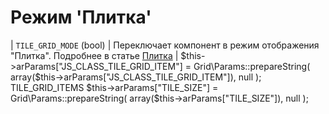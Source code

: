 # Режим 'Плитка'

| `TILE_GRID_MODE` (bool) | Переключает компонент в режим отображения "Плитка". Подробнее в статье [Плитка](./Плитка) |
$this->arParams["JS_CLASS_TILE_GRID_ITEM"] = Grid\Params::prepareString(
			array($this->arParams["JS_CLASS_TILE_GRID_ITEM"]),
			null
		);
TILE_GRID_ITEMS
		$this->arParams["TILE_SIZE"] = Grid\Params::prepareString(
			array($this->arParams["TILE_SIZE"]),
			null
		);